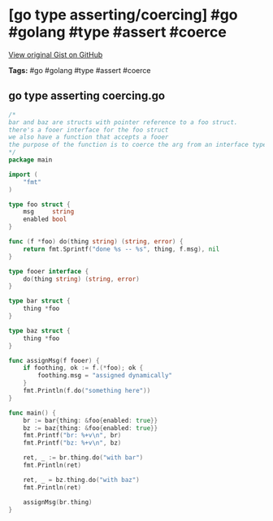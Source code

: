 # [go type asserting/coercing] #go #golang #type #assert #coerce

[View original Gist on GitHub](https://gist.github.com/Integralist/3097838786e069c33afe668ae767a367)

**Tags:** #go #golang #type #assert #coerce

## go type asserting coercing.go

```go
/*
bar and baz are structs with pointer reference to a foo struct.
there's a fooer interface for the foo struct
we also have a function that accepts a fooer
the purpose of the function is to coerce the arg from an interface type to a concrete type
*/
package main

import (
	"fmt"
)

type foo struct {
	msg     string
	enabled bool
}

func (f *foo) do(thing string) (string, error) {
	return fmt.Sprintf("done %s -- %s", thing, f.msg), nil
}

type fooer interface {
	do(thing string) (string, error)
}

type bar struct {
	thing *foo
}

type baz struct {
	thing *foo
}

func assignMsg(f fooer) {
	if foothing, ok := f.(*foo); ok {
		foothing.msg = "assigned dynamically"
	}
	fmt.Println(f.do("something here"))
}

func main() {
	br := bar{thing: &foo{enabled: true}}
	bz := baz{thing: &foo{enabled: true}}
	fmt.Printf("br: %+v\n", br)
	fmt.Printf("bz: %+v\n", bz)

	ret, _ := br.thing.do("with bar")
	fmt.Println(ret)

	ret, _ = bz.thing.do("with baz")
	fmt.Println(ret)

	assignMsg(br.thing)
}

```

